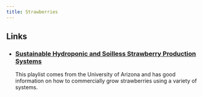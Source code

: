 ```yaml
---
title: Strawberries
---
```


## Links

- ### [Sustainable Hydroponic and Soilless Strawberry Production Systems](https://www.youtube.com/watch?v=Y1o5GcycuRM&list=PL7fPr3CuAdvs9pu3dihK_PrT0lO4TIQMt)

  This playlist comes from the University of Arizona and has good information on how to commercially grow strawberries using a variety of systems.
